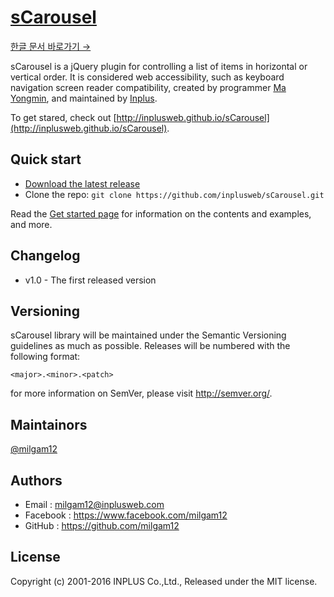 # [sCarousel](http://inplusweb.github.io/sCarousel)
[한글 문서 바로가기 →](https://github.com/inplusweb/sCarousel/blob/master/README_kor.md)

sCarousel is a jQuery plugin for controlling a list of items in horizontal or vertical order. It is considered web accessibility, such as keyboard navigation screen reader compatibility, created by programmer [Ma Yongmin](https://github.com/milgam12), and maintained by [Inplus](http://www.inplusweb.com).

To get stared, check out [http://inplusweb.github.io/sCarousel](http://inplusweb.github.io/sCarousel).


## Quick start
- [Download the latest release](https://github.com/inplusweb/sCarousel/archive/master.zip)
- Clone the repo: `git clone https://github.com/inplusweb/sCarousel.git`


Read the [Get started page](http://inplusweb.github.io/sCarousel/started.html) for information on the contents and examples, and more.


## Changelog
- v1.0 - The first released version


## Versioning
sCarousel library will be maintained under the Semantic Versioning guidelines as much as possible. Releases will be numbered with the following format:

`<major>.<minor>.<patch>`

for more information on SemVer, please visit http://semver.org/.


## Maintainors
[@milgam12](https://github.com/milgam12)


## Authors
- Email : milgam12@inplusweb.com
- Facebook : https://www.facebook.com/milgam12
- GitHub : https://github.com/milgam12


## License
Copyright (c) 2001-2016 INPLUS Co.,Ltd., Released under the MIT license.
